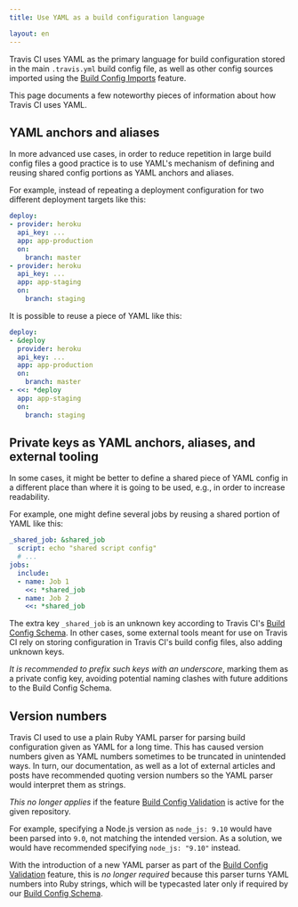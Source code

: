 ```yaml
---
title: Use YAML as a build configuration language

layout: en
---
```


Travis CI uses YAML as the primary language for build configuration stored in
the main `.travis.yml` build config file, as well as other config sources
imported using the [Build Config Imports](/user//) feature.

This page documents a few noteworthy pieces of information about how
Travis CI uses YAML.

## YAML anchors and aliases

In more advanced use cases, in order to reduce repetition in large build config
files a good practice is to use YAML's mechanism of defining and reusing shared
config portions as YAML anchors and aliases.

For example, instead of repeating a deployment configuration for two different
deployment targets like this:

```yaml
deploy:
- provider: heroku
  api_key: ...
  app: app-production
  on:
    branch: master
- provider: heroku
  api_key: ...
  app: app-staging
  on:
    branch: staging
```

It is possible to reuse a piece of YAML like this:

```yaml
deploy:
- &deploy
  provider: heroku
  api_key: ...
  app: app-production
  on:
    branch: master
- <<: *deploy
  app: app-staging
  on:
    branch: staging
```

## Private keys as YAML anchors, aliases, and external tooling

In some cases, it might be better to define a shared piece of YAML config in a
different place than where it is going to be used, e.g., in order to increase
readability.

For example, one might define several jobs by reusing a shared portion of
YAML like this:

```yaml
_shared_job: &shared_job
  script: echo "shared script config"
  # ...
jobs:
  include:
  - name: Job 1
    <<: *shared_job
  - name: Job 2
    <<: *shared_job
```

The extra key `_shared_job` is an unknown key according to Travis CI's
[Build Config Schema](https://config.travis-ci.com/). In other cases, some external
tools meant for use on Travis CI rely on storing configuration in Travis CI's
build config files, also adding unknown keys.

*It is recommended to prefix such keys with an underscore*, marking them as a
private config key, avoiding potential naming clashes with future additions to
the Build Config Schema.

## Version numbers

Travis CI used to use a plain Ruby YAML parser for parsing build configuration
given as YAML for a long time. This has caused version numbers given as YAML
numbers sometimes to be truncated in unintended ways. In turn, our
documentation, as well as a lot of external articles and posts have recommended
quoting version numbers so the YAML parser would interpret them as strings.

*This no longer applies* if the feature [Build Config Validation](/user/build-config-validation/)
is active for the given repository.

For example, specifying a Node.js version as `node_js: 9.10` would have been
parsed into `9.0`, not matching the intended version. As a solution, we would
have recommended specifying `node_js: "9.10"` instead.

With the introduction of a new YAML parser as part of the [Build Config Validation](/user/build-config-validation/)
feature, this is *no longer required* because this parser turns YAML
numbers into Ruby strings, which will be typecasted later only if required
by our [Build Config Schema](https://config.travis-ci.com/).
